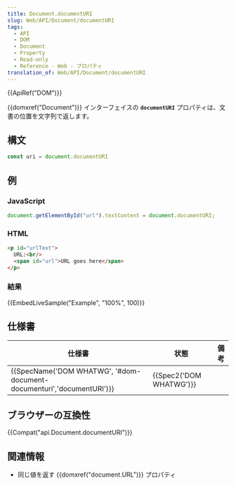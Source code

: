 ```yaml
---
title: Document.documentURI
slug: Web/API/Document/documentURI
tags:
  - API
  - DOM
  - Document
  - Property
  - Read-only
  - Reference - Web - プロパティ
translation_of: Web/API/Document/documentURI
---
```

{{ApiRef("DOM")}}

{{domxref("Document")}} インターフェイスの **`documentURI`** プロパティは、文書の位置を文字列で返します。

## 構文

```js
const uri = document.documentURI
```

## 例

### JavaScript

```js
document.getElementById("url").textContent = document.documentURI;
```

### HTML

```html
<p id="urlText">
  URL:<br/>
  <span id="url">URL goes here</span>
</p>
```

### 結果

{{EmbedLiveSample("Example", "100%", 100)}}

## 仕様書

| 仕様書                                                                                       | 状態                             | 備考 |
| -------------------------------------------------------------------------------------------- | -------------------------------- | ---- |
| {{SpecName('DOM WHATWG', '#dom-document-documenturi','documentURI')}} | {{Spec2('DOM WHATWG')}} |      |

## ブラウザーの互換性

{{Compat("api.Document.documentURI")}}

## 関連情報

- 同じ値を返す {{domxref("document.URL")}} プロパティ

